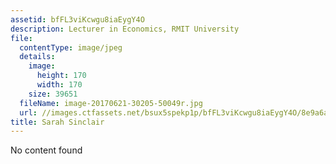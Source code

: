 ```yaml
---
assetid: bfFL3viKcwgu8iaEygY4O
description: Lecturer in Economics, RMIT University
file:
  contentType: image/jpeg
  details:
    image:
      height: 170
      width: 170
    size: 39651
  fileName: image-20170621-30205-50049r.jpg
  url: //images.ctfassets.net/bsux5spekp1p/bfFL3viKcwgu8iaEygY4O/8e9a6a380ae09c8f357d60edb7bd1df1/image-20170621-30205-50049r.jpg
title: Sarah Sinclair
---
```

No content found